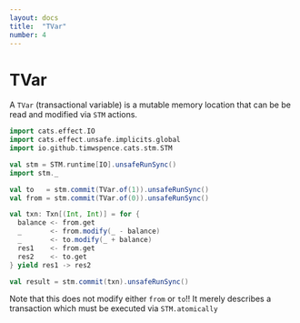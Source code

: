```yaml
---
layout: docs
title:  "TVar"
number: 4
---
```


# TVar

A `TVar` (transactional variable) is a mutable memory location that can be be
read and modified via `STM` actions.

```scala mdoc
import cats.effect.IO
import cats.effect.unsafe.implicits.global
import io.github.timwspence.cats.stm.STM

val stm = STM.runtime[IO].unsafeRunSync()
import stm._

val to   = stm.commit(TVar.of(1)).unsafeRunSync()
val from = stm.commit(TVar.of(0)).unsafeRunSync()

val txn: Txn[(Int, Int)] = for {
  balance <- from.get
  _       <- from.modify(_ - balance)
  _       <- to.modify(_ + balance)
  res1    <- from.get
  res2    <- to.get
} yield res1 -> res2

val result = stm.commit(txn).unsafeRunSync()
```

Note that this does not modify either `from` or `to`!! It merely describes a
transaction which must be executed via `STM.atomically`
